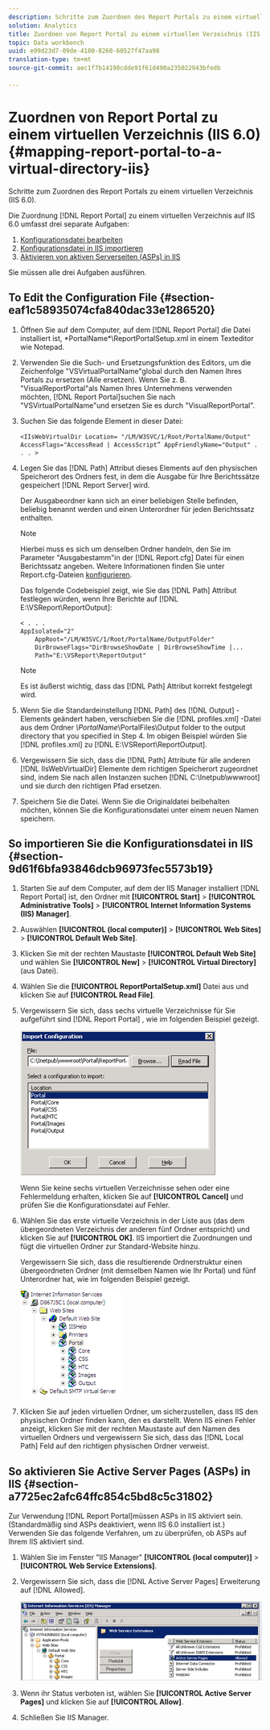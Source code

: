 ```yaml
---
description: Schritte zum Zuordnen des Report Portals zu einem virtuellen Verzeichnis (IIS 6.0).
solution: Analytics
title: Zuordnen von Report Portal zu einem virtuellen Verzeichnis (IIS 6.0)
topic: Data workbench
uuid: e09d23d7-09de-4180-8260-60527f47aa98
translation-type: tm+mt
source-git-commit: aec1f7b14198cdde91f61d490a235022943bfedb

---
```



# Zuordnen von Report Portal zu einem virtuellen Verzeichnis (IIS 6.0){#mapping-report-portal-to-a-virtual-directory-iis}

Schritte zum Zuordnen des Report Portals zu einem virtuellen Verzeichnis (IIS 6.0).

Die Zuordnung [!DNL Report Portal] zu einem virtuellen Verzeichnis auf IIS 6.0 umfasst drei separate Aufgaben:

1. [Konfigurationsdatei bearbeiten](../../../../home/c-rpt-oview/c-install-rpt-port/c-virtual-dir/c-map-rpt-port-vdir-6.md#section-eaf1c58935074cfa840dac33e1286520)
1. [Konfigurationsdatei in IIS importieren](../../../../home/c-rpt-oview/c-install-rpt-port/c-virtual-dir/c-map-rpt-port-vdir-6.md#section-9d61f6bfa93846dcb96973fec5573b19)
1. [Aktivieren von aktiven Serverseiten (ASPs) in IIS](../../../../home/c-rpt-oview/c-install-rpt-port/c-virtual-dir/c-map-rpt-port-vdir-6.md#section-a7725ec2afc64ffc854c5bd8c5c31802)

Sie müssen alle drei Aufgaben ausführen.

## To Edit the Configuration File {#section-eaf1c58935074cfa840dac33e1286520}

1. Öffnen Sie auf dem Computer, auf dem [!DNL Report Portal] die Datei installiert ist, \*PortalName*\ReportPortalSetup.xml in einem Texteditor wie Notepad.

1. Verwenden Sie die Such- und Ersetzungsfunktion des Editors, um die Zeichenfolge &quot;VSVirtualPortalName&quot;global durch den Namen Ihres Portals zu ersetzen (Alle ersetzen). Wenn Sie z. B. &quot;VisualReportPortal&quot;als Namen Ihres Unternehmens verwenden möchten, [!DNL Report Portal]suchen Sie nach &quot;VSVirtualPortalName&quot;und ersetzen Sie es durch &quot;VisualReportPortal&quot;.
1. Suchen Sie das folgende Element in dieser Datei:

   ```
   <IIsWebVirtualDir Location= "/LM/W3SVC/1/Root/PortalName/Output" AccessFlags="AccessRead | AccessScript” AppFriendlyName="Output" . . . >
   ```

1. Legen Sie das [!DNL Path] Attribut dieses Elements auf den physischen Speicherort des Ordners fest, in dem die Ausgabe für Ihre Berichtssätze gespeichert [!DNL Report Server] wird.

   Der Ausgabeordner kann sich an einer beliebigen Stelle befinden, beliebig benannt werden und einen Unterordner für jeden Berichtssatz enthalten.

   >[!NOTE]
   >
   >Hierbei muss es sich um denselben Ordner handeln, den Sie im Parameter &quot;Ausgabestamm&quot;in der [!DNL Report.cfg] Datei für einen Berichtssatz angeben. Weitere Informationen finden Sie unter Report.cfg-Dateien [konfigurieren](../../../../home/c-rpt-oview/c-admin-rpt/c-config-rpt-files.md#concept-cf4b95344fcb4c8c877db91e5f1d345d).

   Das folgende Codebeispiel zeigt, wie Sie das [!DNL Path] Attribut festlegen würden, wenn Ihre Berichte auf [!DNL E:\VSReport\ReportOutput]:

   ```
   < . . . 
   AppIsolated="2" 
       AppRoot="/LM/W3SVC/1/Root/PortalName/OutputFolder" 
       DirBrowseFlags="DirBrowseShowDate | DirBrowseShowTime |...  
       Path="E:\VSReport\ReportOutput"
   ```

   >[!NOTE]
   >
   >Es ist äußerst wichtig, dass das [!DNL Path] Attribut korrekt festgelegt wird.

1. Wenn Sie die Standardeinstellung [!DNL Path] des [!DNL Output] -Elements geändert haben, verschieben Sie die [!DNL profiles.xml] -Datei aus dem Ordner *\PortalName*\PortalFiles\Output folder to the output directory that you specified in Step 4. Im obigen Beispiel würden Sie [!DNL profiles.xml] zu [!DNL E:\VSReport\ReportOutput].

1. Vergewissern Sie sich, dass die [!DNL Path] Attribute für alle anderen [!DNL IIsWebVirtualDir] Elemente dem richtigen Speicherort zugeordnet sind, indem Sie nach allen Instanzen suchen [!DNL C:\Inetpub\wwwroot] und sie durch den richtigen Pfad ersetzen.

1. Speichern Sie die Datei. Wenn Sie die Originaldatei beibehalten möchten, können Sie die Konfigurationsdatei unter einem neuen Namen speichern.

## So importieren Sie die Konfigurationsdatei in IIS {#section-9d61f6bfa93846dcb96973fec5573b19}

1. Starten Sie auf dem Computer, auf dem der IIS Manager installiert [!DNL Report Portal] ist, den Ordner mit **[!UICONTROL Start]** > **[!UICONTROL Administrative Tools]** > **[!UICONTROL Internet Information Systems (IIS) Manager]**.

1. Auswählen **[!UICONTROL (local computer)]** > **[!UICONTROL Web Sites]** > **[!UICONTROL Default Web Site]**.

1. Klicken Sie mit der rechten Maustaste **[!UICONTROL Default Web Site]** und wählen Sie **[!UICONTROL New]** > **[!UICONTROL Virtual Directory]** (aus Datei).

1. Wählen Sie die **[!UICONTROL ReportPortalSetup.xml]** Datei aus und klicken Sie auf **[!UICONTROL Read File]**.

1. Vergewissern Sie sich, dass sechs virtuelle Verzeichnisse für Sie aufgeführt sind [!DNL Report Portal] , wie im folgenden Beispiel gezeigt.

   ![](assets/rptPort_dia_VirDirs.png)

   Wenn Sie keine sechs virtuellen Verzeichnisse sehen oder eine Fehlermeldung erhalten, klicken Sie auf **[!UICONTROL Cancel]** und prüfen Sie die Konfigurationsdatei auf Fehler.

1. Wählen Sie das erste virtuelle Verzeichnis in der Liste aus (das dem übergeordneten Verzeichnis der anderen fünf Ordner entspricht) und klicken Sie auf **[!UICONTROL OK]**. IIS importiert die Zuordnungen und fügt die virtuellen Ordner zur Standard-Website hinzu.

   Vergewissern Sie sich, dass die resultierende Ordnerstruktur einen übergeordneten Ordner (mit demselben Namen wie Ihr Portal) und fünf Unterordner hat, wie im folgenden Beispiel gezeigt.

   ![](assets/rptPort_scrn_VirDirs_Installed.png)

1. Klicken Sie auf jeden virtuellen Ordner, um sicherzustellen, dass IIS den physischen Ordner finden kann, den es darstellt. Wenn IIS einen Fehler anzeigt, klicken Sie mit der rechten Maustaste auf den Namen des virtuellen Ordners und vergewissern Sie sich, dass das [!DNL Local Path] Feld auf den richtigen physischen Ordner verweist.

## So aktivieren Sie Active Server Pages (ASPs) in IIS {#section-a7725ec2afc64ffc854c5bd8c5c31802}

Zur Verwendung [!DNL Report Portal]müssen ASPs in IIS aktiviert sein. (Standardmäßig sind ASPs deaktiviert, wenn IIS 6.0 installiert ist.) Verwenden Sie das folgende Verfahren, um zu überprüfen, ob ASPs auf Ihrem IIS aktiviert sind.

1. Wählen Sie im Fenster &quot;IIS Manager&quot; **[!UICONTROL (local computer)]** > **[!UICONTROL Web Service Extensions]**.
1. Vergewissern Sie sich, dass die [!DNL Active Server Pages] Erweiterung auf [!DNL Allowed].

   ![](assets/report_aspenable.png)

1. Wenn ihr Status verboten ist, wählen Sie **[!UICONTROL Active Server Pages]** und klicken Sie auf **[!UICONTROL Allow]**.
1. Schließen Sie IIS Manager.

